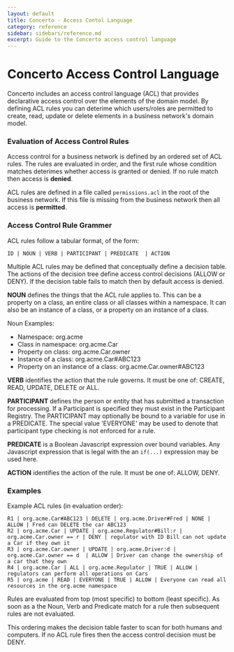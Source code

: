 ```yaml
---
layout: default
title: Concerto - Access Contol Language
category: reference
sidebar: sidebars/reference.md
excerpt: Guide to the Concerto access control language
---
```

# Concerto Access Control Language

Concerto includes an access control language (ACL) that provides declarative access control over the elements of the domain model. By defining ACL rules you can deterime which users/roles are permitted to create, read, update or delete elements in a business network's domain model.

### Evaluation of Access Control Rules

Access control for a business network is defined by an ordered set of ACL rules. The rules are evaluated in order, and the first rule whose condition matches deterimes whether access is granted or denied. If no rule match then access is **denied**.

ACL rules are defined in a file called `permissions.acl` in the root of the business network. If this file is missing from the business network then all access is **permitted**.

### Access Control Rule Grammer

ACL rules follow a tabular format, of the form:

````
ID | NOUN | VERB | PARTICIPANT | PREDICATE  | ACTION
````

Multiple ACL rules may be defined that conceptually define a decision table. The actions of the decision tree define access control decisions (ALLOW or DENY). If the decision table fails to match then by default access is denied.

**NOUN** defines the things that the ACL rule applies to. This can be a property on a class, an entire class or all classes within a namespace. It can also be an instance of a class, or a property on an instance of a class.

Noun Examples:
- Namespace: org.acme
- Class in namespace: org.acme.Car
- Property on class: org.acme.Car.owner
- Instance of a class: org.acme.Car#ABC123
- Property on an instance of a class: org.acme.Car.owner#ABC123

**VERB** identifies the action that the rule governs. It must be one of: CREATE, READ, UPDATE, DELETE or ALL.

**PARTICIPANT** defines the person or entity that has submitted a transaction for processing. If a Participant is specified they must exist in the Participant Registry. The PARTICIPANT may optionally be bound to a variable for use in a PREDICATE. The special value 'EVERYONE' may be used to denote that participant type checking is not enforced for a rule.

**PREDICATE** is a Boolean Javascript expression over bound variables. Any Javascript expression that is legal with the an `if(...)` expression may be used here.

**ACTION** identifies the action of the rule. It must be one of: ALLOW, DENY.

### Examples

Example ACL rules (in evaluation order):

```
R1 | org.acme.Car#ABC123 | DELETE | org.acme.Driver#Fred | NONE | ALLOW | Fred can DELETE the car ABC123
R2 | org.acme.Car | UPDATE | org.acme.Regulator#Bill:r | org.acme.Car.owner == r | DENY | regulator with ID Bill can not update a Car if they own it
R3 | org.acme.Car.owner | UPDATE | org.acme.Driver:d | org.acme.Car.owner == d  | ALLOW | Driver can change the ownership of a car that they own
R4 | org.acme.Car | ALL | org.acme.Regulator | TRUE | ALLOW | regulators can perform all operations on Cars
R5 | org.acme | READ | EVERYONE | TRUE | ALLOW | Everyone can read all resources in the org.acme namespace
```

Rules are evaluated from top (most specific) to bottom (least specific). As soon as a the Noun, Verb and Predicate match for a rule then subsequent rules are not evaluated.

This ordering makes the decision table faster to scan for both humans and computers. If no ACL rule fires then the access control decision must be DENY.